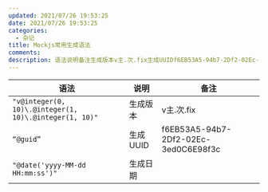 ```yaml
---
updated: 2021/07/26 19:53:25
date: 2021/07/26 19:53:25
categories: 
  - 杂记
title: Mockjs常用生成语法
comments: 
description: 语法说明备注生成版本v主.次.fix生成UUIDf6EB53A5-94b7-2Df2-02Ec-3ed0C6E98f3c生成日期
---
```

| 语法                                                   | 说明     | 备注                                 |
| ------------------------------------------------------ | -------- | ------------------------------------ |
| `"v@integer(0, 10)\.@integer(1, 10)\.@integer(1, 10)"` | 生成版本 | v主.次.fix                           |
| `“@guid”`                                              | 生成UUID | f6EB53A5-94b7-2Df2-02Ec-3ed0C6E98f3c |
| `"@date('yyyy-MM-dd HH:mm:ss')"`                       | 生成日期 |                                      |

